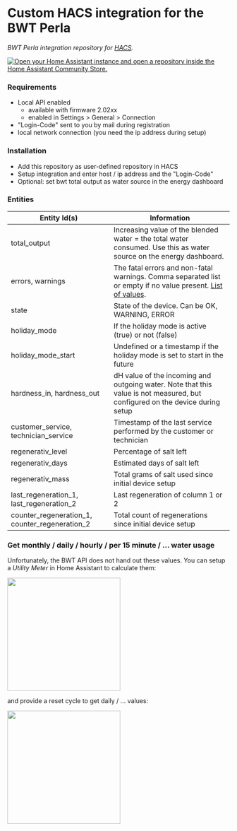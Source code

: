 # Custom HACS integration for the BWT Perla

_BWT Perla integration repository for [HACS](https://github.com/custom-components/hacs)._

[![Open your Home Assistant instance and open a repository inside the Home Assistant Community Store.](https://my.home-assistant.io/badges/hacs_repository.svg)](https://my.home-assistant.io/redirect/hacs_repository/?owner=dkarv&repository=hacs-bwt-perla)

### Requirements

* Local API enabled
    * available with firmware 2.02xx
    * enabled in Settings > General > Connection
* "Login-Code" sent to you by mail during registration
* local network connection (you need the ip address during setup)

### Installation

* Add this repository as user-defined repository in HACS
* Setup integration and enter host / ip address and the "Login-Code"
* Optional: set bwt total output as water source in the energy dashboard

### Entities

| Entity Id(s) | Information |
| ------------- | ------------- |
| total_output | Increasing value of the blended water = the total water consumed. Use this as water source on the energy dashboard. |
| errors, warnings | The fatal errors and non-fatal warnings. Comma separated list or empty if no value present. [List of values](https://github.com/dkarv/bwt_api/blob/main/src/bwt_api/error.py). |
| state | State of the device. Can be OK, WARNING, ERROR |
| holiday_mode | If the holiday mode is active (true) or not (false) |
| holiday_mode_start | Undefined or a timestamp if the holiday mode is set to start in the future |
| hardness_in, hardness_out | dH value of the incoming and outgoing water. Note that this value is not measured, but configured on the device during setup |
| customer_service, technician_service | Timestamp of the last service performed by the customer or technician |
| regenerativ_level | Percentage of salt left |
| regenerativ_days | Estimated days of salt left |
| regenerativ_mass | Total grams of salt used since initial device setup |
| last_regeneration_1, last_regeneration_2 | Last regeneration of column 1 or 2 |
| counter_regeneration_1, counter_regeneration_2 | Total count of regenerations since initial device setup |

### Get monthly / daily / hourly / per 15 minute / ... water usage

Unfortunately, the BWT API does not hand out these values. You can setup a _Utility Meter_ in Home Assistant to calculate them:

<img src="https://github.com/dkarv/hacs-bwt-perla/assets/3708591/f93f6c56-245b-42d7-83f4-0c652dd7268b" height="256" >

and provide a reset cycle to get daily / ... values:

<img src="https://github.com/dkarv/hacs-bwt-perla/assets/3708591/880e827b-b11e-4eb6-8f0e-bd683b50c0a2" height="256" >

